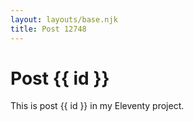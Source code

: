 ```yaml
---
layout: layouts/base.njk
title: Post 12748
---
```


# Post {{ id }}

This is post {{ id }} in my Eleventy project.
